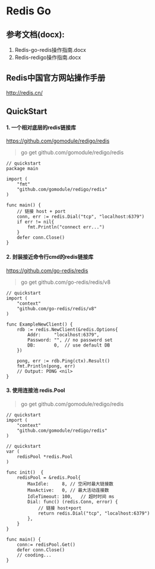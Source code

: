 # Redis Go

## 参考文档(docx):  

1. Redis-go-redis操作指南.docx  
2. Redis-redigo操作指南.docx  

## Redis中国官方网站操作手册
http://redis.cn/

## QuickStart
#### 1. 一个相对底层的redis链接库
https://github.com/gomodule/redigo/redis

> go get github.com/gomodule/redigo/redis

```
// quickstart
package main

import (
	"fmt"
	"github.com/gomodule/redigo/redis"
)

func main() {
    // 链接 host + port
	conn, err := redis.Dial("tcp", "localhost:6379")
	if err != nil{
		fmt.Println("connect err...")
	}
	defer conn.Close()
}
```
#### 2. 封装接近命令行cmd的redis链接库
https://github.com/go-redis/redis

> go get github.com/go-redis/redis/v8

```
// quickstart
import (
    "context"
    "github.com/go-redis/redis/v8"  
)

func ExampleNewClient() {
    rdb := redis.NewClient(&redis.Options{
        Addr:     "localhost:6379",
        Password: "", // no password set
        DB:       0,  // use default DB
    })

    pong, err := rdb.Ping(ctx).Result()
    fmt.Println(pong, err)
    // Output: PONG <nil>
}
```

#### 3. 使用连接池 redis.Pool

> go get github.com/gomodule/redigo/redis

```
// quickstart
import (
    "context"
    "github.com/gomodule/redigo/redis" 
)

// quickstart
var (
	redisPool *redis.Pool
)

func init()  {
	redisPool = &redis.Pool{
		MaxIdle:     8, // 空闲时最大链接数
		MaxActive:   0, // 最大活动连接数
		IdleTimeout: 100,   // 超时时间 ms
		Dial: func() (redis.Conn, error) {
            // 链接 host+port
			return redis.Dial("tcp", "localhost:6379")
		},
	}
}

func main() {
	conn:= redisPool.Get()
    defer conn.Close()
    // cooding...
}
```

